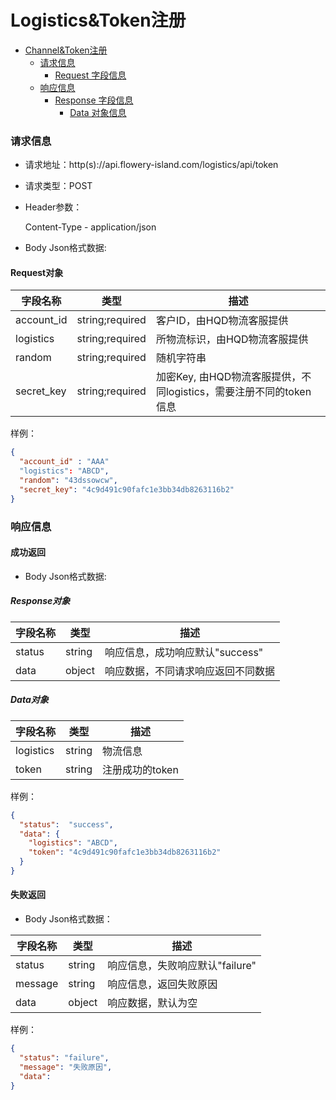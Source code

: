 # Logistics&Token注册

- [Channel&Token注册](#LogisticsSn&Token注册)
    - [请求信息](#请求信息)
        - [Request 字段信息](#Request对象)
    - [响应信息](#响应信息)
        - [Response 字段信息](#Response对象)
            - [Data 对象信息](#Data对象)


### 请求信息

- 请求地址：http(s)://api.flowery-island.com/logistics/api/token

- 请求类型：POST

- Header参数：
  
  Content-Type - application/json

- Body Json格式数据:

#### Request对象

| 字段名称 | 类型 |  描述 |
| --- | --- |  --- |
| account_id | string;required | 客户ID，由HQD物流客服提供 |
| logistics | string;required | 所物流标识，由HQD物流客服提供 |
| random | string;required | 随机字符串 |
| secret_key | string;required | 加密Key, 由HQD物流客服提供，不同logistics，需要注册不同的token信息 |

样例：
  
  ``` json
  {
    "account_id" : "AAA"
    "logistics": "ABCD",
    "random": "43dssowcw",
    "secret_key": "4c9d491c90fafc1e3bb34db8263116b2" 
  }
  ```

### 响应信息

#### 成功返回

- Body Json格式数据:

##### Response对象

| 字段名称 | 类型 |  描述 |
| --- | --- |  --- |
|status |  string  | 响应信息，成功响应默认"success"| 
|data    | object  | 响应数据，不同请求响应返回不同数据| 


##### Data对象

| 字段名称 | 类型 |  描述 |
| --- | --- |  --- |
|logistics | string | 物流信息|
|token   | string|  注册成功的token|

样例：
  
``` json
{
  "status":  "success",
  "data": {
    "logistics": "ABCD",
    "token": "4c9d491c90fafc1e3bb34db8263116b2"  
  }
}
```

#### 失败返回

- Body Json格式数据：

| 字段名称 | 类型 |  描述 |
| --- | --- |  --- |
|status |  string  | 响应信息，失败响应默认"failure"| 
|message | string|  响应信息，返回失败原因|
|data  |  object |  响应数据，默认为空|


样例：

``` json
{
  "status": "failure",
  "message": "失败原因",
  "data":
}
```